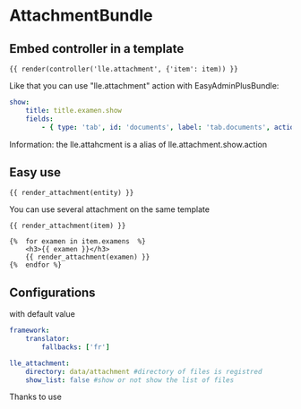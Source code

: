 # AttachmentBundle

## Embed controller in a template

```twig
{{ render(controller('lle.attachment', {'item': item)) }}
```

Like that you can use "lle.attachment" action with EasyAdminPlusBundle:

```yaml
show:
    title: title.examen.show
    fields:
        - { type: 'tab', id: 'documents', label: 'tab.documents', action: 'lle.attachment'}
```

Information: the lle.attahcment is a alias of lle.attachment.show.action

## Easy use

```twig
{{ render_attachment(entity) }}
```

You can use several attachment on the same template

```twig
{{ render_attachment(item) }}

{%  for examen in item.examens  %}
    <h3>{{ examen }}</h3>
    {{ render_attachment(examen) }}
{%  endfor %}
```

## Configurations

with default value

```yaml
framework:
    translator:
        fallbacks: ['fr']

lle_attachment:
    directory: data/attachment #directory of files is registred
    show_list: false #show or not show the list of files
```

Thanks to use